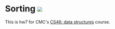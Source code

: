 # Sorting ![](https://api.travis-ci.com/maxinebaghdadi/sorting.svg?branch=master)

This is hw7 for CMC's [CS46: data structures](https://github.com/mikeizbicki/cmc-csci046) course.
